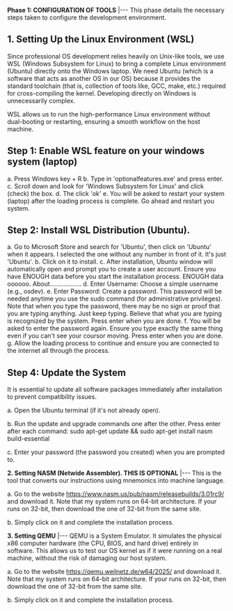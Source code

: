 **Phase 1: CONFIGURATION OF TOOLS**
|---
This phase details the necessary steps taken to configure the development environment.

**1. Setting Up the Linux Environment (WSL)**
----------
Since professional OS development relies heavily on Unix-like tools, we use WSL (Windows Subsystem for Linux) to bring a complete Linux environment (Ubuntu) directly onto the Windows laptop. We need Ubuntu (which is a software that acts as another OS in our OS) because it provides the standard toolchain (that is, collection of tools like, GCC, make, etc.) required for cross-compiling the kernel. Developing directly on Windows is unnecessarily complex.

WSL allows us to run the high-performance Linux environment without dual-booting or restarting, ensuring a smooth workflow on the host machine.

Step 1: Enable WSL feature on your windows system (laptop)
---
a. Press Windows key + R
b. Type in 'optionalfeatures.exe' and press enter.
c. Scroll down and look for 'Windows Subsystem for Linux' and click (check) the box.
d. The click 'ok'
e. You will be asked to restart your system (laptop) after the loading process is complete. Go ahead and restart you system.

Step 2: Install WSL Distribution (Ubuntu).
---
a. Go to Microsoft Store and search for 'Ubuntu', then click on 'Ubuntu' when it appears. I selected the one without any number in front of it. It's just 'Ubuntu'.
b. Click on it to install.
c. After installation, Ubuntu window will automatically open and prompt you to create a user account. Ensure you have ENOUGH data before you start the installation process. ENOUGH data oooooo. About..................
d. Enter Username: Choose a simple username (e.g., osdev).
e. Enter Password: Create a password. This password will be needed anytime you use the sudo command (for administrative privileges). Note that when you type the password, there may be no sign or proof that you are typing anything. Just keep typing. Believe that what you are typing is recognized by the system. Press enter when you are done.
f. You will be asked to enter the password again. Ensure you type exactly the same thing even if you can't see your coursor moving. Press enter when you are done.
g. Allow the loading process to continue and ensure you are connected to the internet all through the process.

Step 4: Update the System
---
It is essential to update all software packages immediately after installation to prevent compatibility issues.

a. Open the Ubuntu terminal (if it's not already open).

b. Run the update and upgrade commands one after the other. Press enter after each command:
    sudo apt-get update && sudo apt-get install nasm build-essential
    
c. Enter your password (the password you created) when you are prompted to.

**2. Setting NASM (Netwide Assembler). THIS IS OPTIONAL**
|---
This is the tool that converts our instructions using mnemonics into machine language.

a. Go to the website https://www.nasm.us/pub/nasm/releasebuilds/3.01rc9/ and download it. Note that my system runs on 64-bit architecture. If your runs on 32-bit, then download the one of 32-bit from the same site. 

b. Simply click on it and complete the installation process.

**3. Setting QEMU**
|---
QEMU is a System Emulator. It simulates the physical x86 computer hardware (the CPU, BIOS, and hard drive) entirely in software. This allows us to test our OS kernel as if it were running on a real machine, without the risk of damaging our host system.

a. Go to the website https://qemu.weilnetz.de/w64/2025/ and download it. Note that my system runs on 64-bit architecture. If your runs on 32-bit, then download the one of 32-bit from the same site.

b. Simply click on it and complete the installation process.
